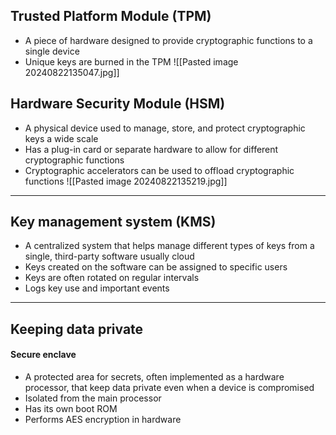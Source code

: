 ## Trusted Platform Module (TPM)
- A piece of hardware designed to provide cryptographic functions to a single device
- Unique keys are burned in the TPM 
![[Pasted image 20240822135047.jpg]]
## Hardware Security Module (HSM)
- A physical device used to manage, store, and protect cryptographic keys a wide scale
- Has a plug-in card or separate hardware to allow for different cryptographic functions
-  Cryptographic accelerators can be used to offload cryptographic functions
![[Pasted image 20240822135219.jpg]]
---
## Key management system (KMS)
- A centralized system that helps manage different types of keys from a single, third-party software usually cloud
- Keys created on the software can be assigned to specific users
- Keys are often rotated on regular intervals
- Logs key use and important events
---
## Keeping data private
#### Secure enclave
- A protected area for secrets, often implemented as a hardware processor, that keep data private even when a device is compromised
- Isolated from the main processor
- Has its own boot ROM
- Performs AES encryption in hardware